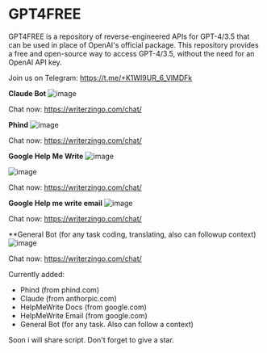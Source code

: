# GPT4FREE
GPT4FREE is a repository of reverse-engineered APIs for GPT-4/3.5 that can be used in place of OpenAI's official package. This repository provides a free and open-source way to access GPT-4/3.5, without the need for an OpenAI API key.

Join us on Telegram: https://t.me/+K1WI9UR_6_VlMDFk

**Claude Bot**
![image](https://github.com/Rizwan1231/GPT4FREE/assets/73514729/9df33a4e-296d-4f69-ae3d-b0793127b79c)

Chat now: https://writerzingo.com/chat/

**Phind**
![image](https://github.com/Rizwan1231/GPT4FREE/assets/73514729/f359a1bc-4348-48a4-a298-04bb9677492a)

Chat now: https://writerzingo.com/chat/

**Google Help Me Write**
![image](https://github.com/Rizwan1231/GPT4FREE/assets/73514729/2c0c6835-47bf-4ed5-b122-22f2a1272177)

![image](https://github.com/Rizwan1231/GPT4FREE/assets/73514729/04995fb0-3f88-499d-b8c3-0739619adcf6)

Chat now: https://writerzingo.com/chat/

**Google Help me write email**
![image](https://github.com/Rizwan1231/GPT4FREE/assets/73514729/b2dcbd00-f2d8-4a9a-a90b-9a539342438a)

Chat now: https://writerzingo.com/chat/

**General Bot (for any task coding, translating, also can followup context)
![image](https://github.com/Rizwan1231/GPT4FREE/assets/73514729/aa32d81f-c14a-4871-9c09-508bbf08908b)

Chat now: https://writerzingo.com/chat/

Currently added:
* Phind (from phind.com)
* Claude (from anthorpic.com)
* HelpMeWrite Docs (from google.com)
* HelpMeWrite Email (from google.com)
* General Bot (for any task. Also can follow a context)

Soon i will share script. Don't forget to give a star.
